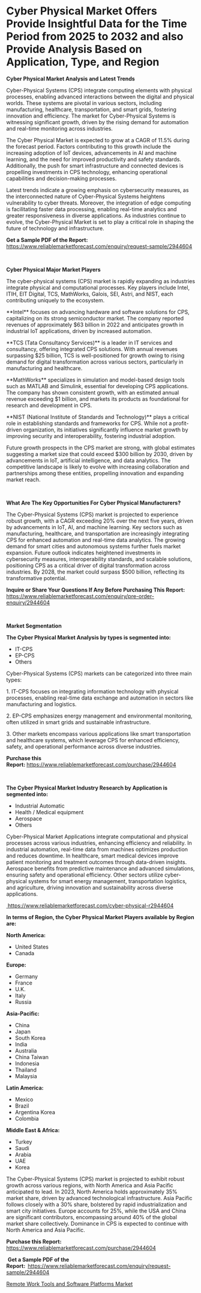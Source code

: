 <p><h1>Cyber Physical Market Offers Provide Insightful Data for the Time Period from 2025 to 2032 and also Provide Analysis Based on Application, Type, and Region</h1></p><p><strong>Cyber Physical Market Analysis and Latest Trends</strong></p>
<p><p>Cyber-Physical Systems (CPS) integrate computing elements with physical processes, enabling advanced interactions between the digital and physical worlds. These systems are pivotal in various sectors, including manufacturing, healthcare, transportation, and smart grids, fostering innovation and efficiency. The market for Cyber-Physical Systems is witnessing significant growth, driven by the rising demand for automation and real-time monitoring across industries.</p><p>The Cyber Physical Market is expected to grow at a CAGR of 11.5% during the forecast period. Factors contributing to this growth include the increasing adoption of IoT devices, advancements in AI and machine learning, and the need for improved productivity and safety standards. Additionally, the push for smart infrastructure and connected devices is propelling investments in CPS technology, enhancing operational capabilities and decision-making processes. </p><p>Latest trends indicate a growing emphasis on cybersecurity measures, as the interconnected nature of Cyber-Physical Systems heightens vulnerability to cyber threats. Moreover, the integration of edge computing is facilitating faster data processing, enabling real-time analytics and greater responsiveness in diverse applications. As industries continue to evolve, the Cyber-Physical Market is set to play a critical role in shaping the future of technology and infrastructure.</p></p>
<p><strong>Get a Sample PDF of the Report:&nbsp;</strong> <a href="https://www.reliablemarketforecast.com/enquiry/request-sample/2944604?utm_campaign=2315&utm_medium=2&utm_source=Github&utm_content=ia&utm_term=11032025&utm_id=cyber-physical">https://www.reliablemarketforecast.com/enquiry/request-sample/2944604</a></p>
<p>&nbsp;</p>
<p><strong>Cyber Physical Major Market Players</strong></p>
<p><p>The cyber-physical systems (CPS) market is rapidly expanding as industries integrate physical and computational processes. Key players include Intel, ITIH, EIT Digital, TCS, MathWorks, Galois, SEI, Astri, and NIST, each contributing uniquely to the ecosystem.</p><p>**Intel** focuses on advancing hardware and software solutions for CPS, capitalizing on its strong semiconductor market. The company reported revenues of approximately $63 billion in 2022 and anticipates growth in industrial IoT applications, driven by increased automation.</p><p>**TCS (Tata Consultancy Services)** is a leader in IT services and consultancy, offering integrated CPS solutions. With annual revenues surpassing $25 billion, TCS is well-positioned for growth owing to rising demand for digital transformation across various sectors, particularly in manufacturing and healthcare.</p><p>**MathWorks** specializes in simulation and model-based design tools such as MATLAB and Simulink, essential for developing CPS applications. The company has shown consistent growth, with an estimated annual revenue exceeding $1 billion, and markets its products as foundational for research and development in CPS.</p><p>**NIST (National Institute of Standards and Technology)** plays a critical role in establishing standards and frameworks for CPS. While not a profit-driven organization, its initiatives significantly influence market growth by improving security and interoperability, fostering industrial adoption.</p><p>Future growth prospects in the CPS market are strong, with global estimates suggesting a market size that could exceed $300 billion by 2030, driven by advancements in IoT, artificial intelligence, and data analytics. The competitive landscape is likely to evolve with increasing collaboration and partnerships among these entities, propelling innovation and expanding market reach.</p></p>
<p>&nbsp;</p>
<p><strong>What Are The Key Opportunities For Cyber Physical Manufacturers?</strong></p>
<p><p>The Cyber-Physical Systems (CPS) market is projected to experience robust growth, with a CAGR exceeding 20% over the next five years, driven by advancements in IoT, AI, and machine learning. Key sectors such as manufacturing, healthcare, and transportation are increasingly integrating CPS for enhanced automation and real-time data analytics. The growing demand for smart cities and autonomous systems further fuels market expansion. Future outlook indicates heightened investments in cybersecurity measures, interoperability standards, and scalable solutions, positioning CPS as a critical driver of digital transformation across industries. By 2028, the market could surpass $500 billion, reflecting its transformative potential.</p></p>
<p><strong>Inquire or Share Your Questions If Any Before Purchasing This Report:</strong> <a href="https://www.reliablemarketforecast.com/enquiry/pre-order-enquiry/2944604?utm_campaign=2315&utm_medium=2&utm_source=Github&utm_content=ia&utm_term=11032025&utm_id=cyber-physical">https://www.reliablemarketforecast.com/enquiry/pre-order-enquiry/2944604</a></p>
<p>&nbsp;</p>
<p><strong>Market Segmentation</strong></p>
<p><strong>The Cyber Physical Market Analysis by types is segmented into:</strong></p>
<p><ul><li>IT-CPS</li><li>EP-CPS</li><li>Others</li></ul></p>
<p><p>Cyber-Physical Systems (CPS) markets can be categorized into three main types: </p><p>1. IT-CPS focuses on integrating information technology with physical processes, enabling real-time data exchange and automation in sectors like manufacturing and logistics.</p><p>2. EP-CPS emphasizes energy management and environmental monitoring, often utilized in smart grids and sustainable infrastructure.</p><p>3. Other markets encompass various applications like smart transportation and healthcare systems, which leverage CPS for enhanced efficiency, safety, and operational performance across diverse industries.</p></p>
<p><strong>Purchase this Report:&nbsp;</strong><a href="https://www.reliablemarketforecast.com/purchase/2944604?utm_campaign=2315&utm_medium=2&utm_source=Github&utm_content=ia&utm_term=11032025&utm_id=cyber-physical">https://www.reliablemarketforecast.com/purchase/2944604</a></p>
<p>&nbsp;</p>
<p><strong>The Cyber Physical Market Industry Research by Application is segmented into:</strong></p>
<p><ul><li>Industrial Automatic</li><li>Health / Medical equipment</li><li>Aerospace</li><li>Others</li></ul></p>
<p><p>Cyber-Physical Market Applications integrate computational and physical processes across various industries, enhancing efficiency and reliability. In industrial automation, real-time data from machines optimizes production and reduces downtime. In healthcare, smart medical devices improve patient monitoring and treatment outcomes through data-driven insights. Aerospace benefits from predictive maintenance and advanced simulations, ensuring safety and operational efficiency. Other sectors utilize cyber-physical systems for smart energy management, transportation logistics, and agriculture, driving innovation and sustainability across diverse applications.</p></p>
<p><a href="https://www.reliablemarketforecast.com/cyber-physical-r2944604?utm_campaign=2315&utm_medium=2&utm_source=Github&utm_content=ia&utm_term=11032025&utm_id=cyber-physical">&nbsp;https://www.reliablemarketforecast.com/cyber-physical-r2944604</a></p>
<p><strong>In terms of Region, the Cyber Physical Market Players available by Region are:</strong></p>
<p>
    <p> <strong> North America: </strong>
        <ul>
            <li>United States</li>
            <li>Canada</li>
        </ul>
        </p> 
    <p> <strong> Europe: </strong>
        <ul>
            <li>Germany</li>
            <li>France</li>
            <li>U.K.</li>
            <li>Italy</li>
            <li>Russia</li>
        </ul>
        </p> 
    <p> <strong> Asia-Pacific: </strong>
        <ul>
            <li>China</li>
            <li>Japan</li>
            <li>South Korea</li>
            <li>India</li>
            <li>Australia</li>
            <li>China Taiwan</li>
            <li>Indonesia</li>
            <li>Thailand</li>
            <li>Malaysia</li>
        </ul>
        </p> 
    <p> <strong> Latin America: </strong>
        <ul>
            <li>Mexico</li>
            <li>Brazil</li>
            <li>Argentina Korea</li>
            <li>Colombia</li>
        </ul>
        </p> 
    <p> <strong> Middle East & Africa: </strong>
        <ul>
            <li>Turkey</li>
            <li>Saudi</li>
            <li>Arabia</li>
            <li>UAE</li>
            <li>Korea</li>
        </ul>
    </p>
    </p>
<p><p>The Cyber-Physical Systems (CPS) market is projected to exhibit robust growth across various regions, with North America and Asia Pacific anticipated to lead. In 2023, North America holds approximately 35% market share, driven by advanced technological infrastructure. Asia Pacific follows closely with a 30% share, bolstered by rapid industrialization and smart city initiatives. Europe accounts for 25%, while the USA and China are significant contributors, encompassing around 40% of the global market share collectively. Dominance in CPS is expected to continue with North America and Asia Pacific.</p></p>
<p><strong>Purchase this Report: </strong><a href="https://www.reliablemarketforecast.com/purchase/2944604?utm_campaign=2315&utm_medium=2&utm_source=Github&utm_content=ia&utm_term=11032025&utm_id=cyber-physical">https://www.reliablemarketforecast.com/purchase/2944604</a></p>
<p>&nbsp;<strong>Get a Sample PDF of the Report:&nbsp;&nbsp;</strong><a href="https://www.reliablemarketforecast.com/enquiry/request-sample/2944604?utm_campaign=2315&utm_medium=2&utm_source=Github&utm_content=ia&utm_term=11032025&utm_id=cyber-physical">https://www.reliablemarketforecast.com/enquiry/request-sample/2944604</a></p>
<p><strong></strong></p>
<p><p><a href="https://github.com/miehldobin1w/Market-Research-Report-List-1/blob/main/remote-work-tools-and-software-platforms-market.md?utm_campaign=2315&utm_medium=2&utm_source=Github&utm_content=ia&utm_term=11032025&utm_id=cyber-physical">Remote Work Tools and Software Platforms Market</a></p></p>